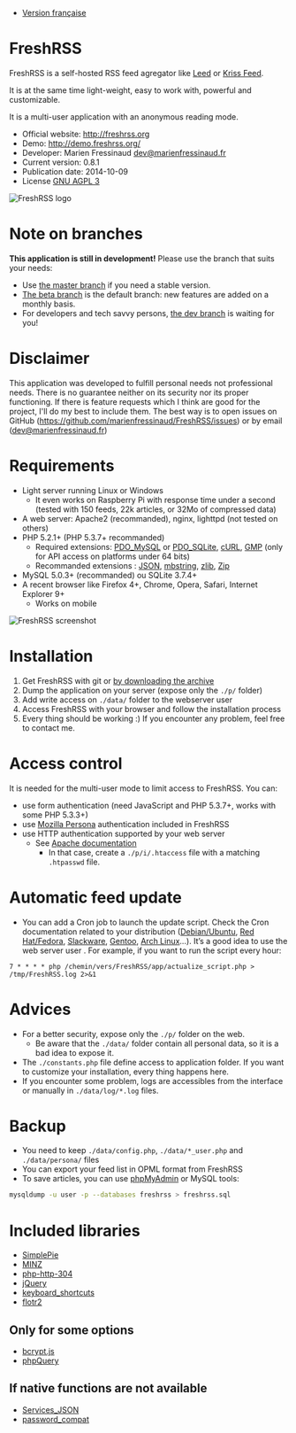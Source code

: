 * [Version française](README.fr.md)

# FreshRSS
FreshRSS is a self-hosted RSS feed agregator like [Leed](http://projet.idleman.fr/leed/) or [Kriss Feed](http://tontof.net/kriss/feed/).

It is at the same time light-weight, easy to work with, powerful and customizable.

It is a multi-user application with an anonymous reading mode.

* Official website: http://freshrss.org
* Demo: http://demo.freshrss.org/
* Developer: Marien Fressinaud <dev@marienfressinaud.fr>
* Current version: 0.8.1
* Publication date: 2014-10-09
* License [GNU AGPL 3](http://www.gnu.org/licenses/agpl-3.0.html)

![FreshRSS logo](http://marienfressinaud.fr/data/images/freshrss/freshrss_title.png)

# Note on branches
**This application is still in development!** Please use the branch that suits your needs:

* Use [the master branch](https://github.com/marienfressinaud/FreshRSS/tree/master/) if you need a stable version.
* [The beta branch](https://github.com/marienfressinaud/FreshRSS/tree/beta) is the default branch: new features are added on a monthly basis.
* For developers and tech savvy persons, [the dev branch](https://github.com/marienfressinaud/FreshRSS/tree/dev) is waiting for you!

# Disclaimer
This application was developed to fulfill personal needs not professional needs.
There is no guarantee neither on its security nor its proper functioning.
If there is feature requests which I think are good for the project, I'll do my best to include them.
The best way is to open issues on GitHub
(https://github.com/marienfressinaud/FreshRSS/issues) or by email (dev@marienfressinaud.fr)

# Requirements
* Light server running Linux or Windows
	* It even works on Raspberry Pi with response time under a second (tested with 150 feeds, 22k articles, or 32Mo of compressed data)
* A web server: Apache2 (recommanded), nginx, lighttpd (not tested on others)
* PHP 5.2.1+ (PHP 5.3.7+ recommanded)
	* Required extensions: [PDO_MySQL](http://php.net/pdo-mysql) or [PDO_SQLite](http://php.net/pdo-sqlite), [cURL](http://php.net/curl), [GMP](http://php.net/gmp) (only for API access on platforms under 64 bits)
	* Recommanded extensions : [JSON](http://php.net/json), [mbstring](http://php.net/mbstring), [zlib](http://php.net/zlib), [Zip](http://php.net/zip)
* MySQL 5.0.3+ (recommanded) ou SQLite 3.7.4+
* A recent browser like Firefox 4+, Chrome, Opera, Safari, Internet Explorer 9+
	* Works on mobile

![FreshRSS screenshot](http://marienfressinaud.fr/data/images/freshrss/freshrss_default-design.png)

# Installation
1. Get FreshRSS with git or [by downloading the archive](https://github.com/marienfressinaud/FreshRSS/archive/master.zip)
2. Dump the application on your server (expose only the `./p/` folder)
3. Add write access on `./data/` folder to the webserver user
4. Access FreshRSS with your browser and follow the installation process
5. Every thing should be working :) If you encounter any problem, feel free to contact me.

# Access control
It is needed for the multi-user mode to limit access to FreshRSS. You can:
* use form authentication (need JavaScript and PHP 5.3.7+, works with some PHP 5.3.3+)
* use [Mozilla Persona](https://login.persona.org/about) authentication included in FreshRSS
* use HTTP authentication supported by your web server
	* See [Apache documentation](http://httpd.apache.org/docs/trunk/howto/auth.html)
		* In that case, create a `./p/i/.htaccess` file with a matching `.htpasswd` file.

# Automatic feed update
* You can add a Cron job to launch the update script.
Check the Cron documentation related to your distribution ([Debian/Ubuntu](https://help.ubuntu.com/community/CronHowto), [Red Hat/Fedora](https://fedoraproject.org/wiki/Administration_Guide_Draft/Cron), [Slackware](http://docs.slackware.com/fr:slackbook:process_control?#cron), [Gentoo](https://wiki.gentoo.org/wiki/Cron), [Arch Linux](https://wiki.archlinux.org/index.php/Cron)…).
It’s a good idea to use the web server user .
For example, if you want to run the script every hour:

```
7 * * * * php /chemin/vers/FreshRSS/app/actualize_script.php > /tmp/FreshRSS.log 2>&1
```

# Advices
* For a better security, expose only the `./p/` folder on the web.
	* Be aware that the `./data/` folder contain all personal data, so it is a bad idea to expose it.
* The `./constants.php` file define access to application folder. If you want to customize your installation, every thing happens here.
* If you encounter some problem, logs are accessibles from the interface or manually in `./data/log/*.log` files.

# Backup
* You need to keep `./data/config.php`, `./data/*_user.php` and `./data/persona/` files
* You can export your feed list in OPML format from FreshRSS
* To save articles, you can use [phpMyAdmin](http://www.phpmyadmin.net) or MySQL tools:

```bash
mysqldump -u user -p --databases freshrss > freshrss.sql
```


# Included libraries
* [SimplePie](http://simplepie.org/)
* [MINZ](https://github.com/marienfressinaud/MINZ)
* [php-http-304](http://alexandre.alapetite.fr/doc-alex/php-http-304/)
* [jQuery](http://jquery.com/)
* [keyboard_shortcuts](http://www.openjs.com/scripts/events/keyboard_shortcuts/)
* [flotr2](http://www.humblesoftware.com/flotr2)

## Only for some options
* [bcrypt.js](https://github.com/dcodeIO/bcrypt.js)
* [phpQuery](http://code.google.com/p/phpquery/)

## If native functions are not available
* [Services_JSON](http://pear.php.net/pepr/pepr-proposal-show.php?id=198)
* [password_compat](https://github.com/ircmaxell/password_compat)
